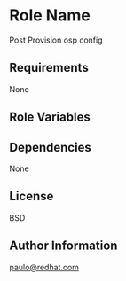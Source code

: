 Role Name
=========

Post Provision osp config

Requirements
------------

None

Role Variables
--------------

Dependencies
------------

None

License
-------

BSD

Author Information
------------------

paulo@redhat.com
